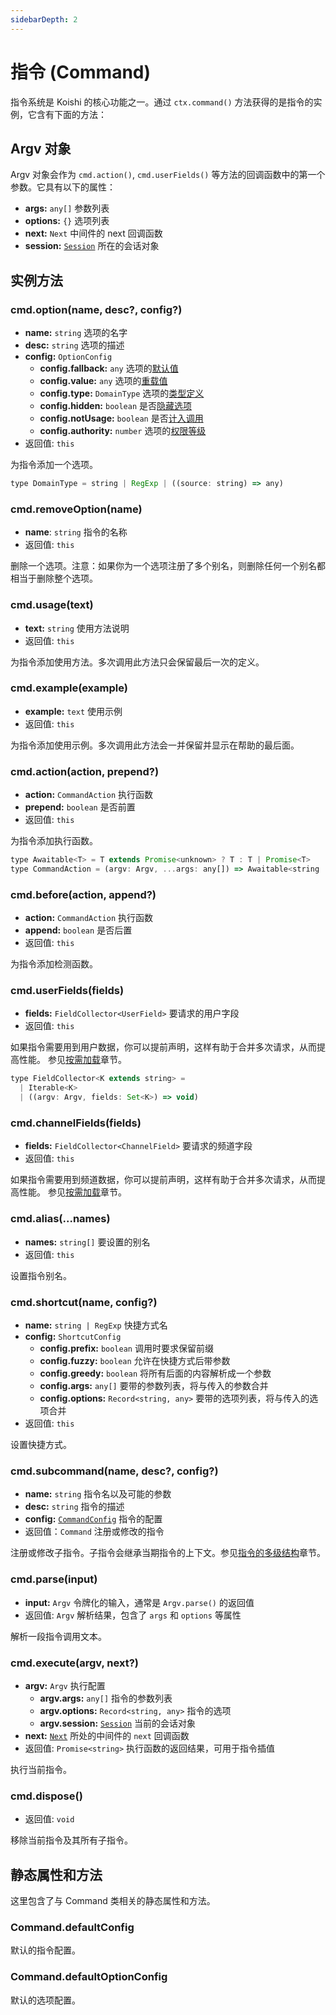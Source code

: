 ```yaml
---
sidebarDepth: 2
---
```


# 指令 (Command)

指令系统是 Koishi 的核心功能之一。通过 `ctx.command()` 方法获得的是指令的实例，它含有下面的方法：

## Argv 对象

Argv 对象会作为 `cmd.action()`, `cmd.userFields()` 等方法的回调函数中的第一个参数。它具有以下的属性：

- **args:** `any[]` 参数列表
- **options:** `{}` 选项列表
- **next:** `Next` 中间件的 next 回调函数
- **session:** [`Session`](./session.md) 所在的会话对象

## 实例方法

### cmd.option(name, desc?, config?)

- **name:** `string` 选项的名字
- **desc:** `string` 选项的描述
- **config:** `OptionConfig`
  - **config.fallback:** `any` 选项的[默认值](../../guide/command.md#选项的默认值)
  - **config.value:** `any` 选项的[重载值](../../guide/command.md#选项的重载)
  - **config.type:** `DomainType` 选项的[类型定义](../../guide/command.md#选项的临时类型)
  - **config.hidden:** `boolean` 是否[隐藏选项](../../guide/help.md#隐藏指令和选项)
  - **config.notUsage:** `boolean` 是否[计入调用](../../guide/manage.md#指令调用管理)
  - **config.authority:** `number` 选项的[权限等级](../../guide/manage.md#设置调用权限)
- 返回值: `this`

为指令添加一个选项。

```js
type DomainType = string | RegExp | ((source: string) => any)
```

### cmd.removeOption(name)

- **name**: `string` 指令的名称
- 返回值: `this`

删除一个选项。注意：如果你为一个选项注册了多个别名，则删除任何一个别名都相当于删除整个选项。

### cmd.usage(text)

- **text:** `string` 使用方法说明
- 返回值: `this`

为指令添加使用方法。多次调用此方法只会保留最后一次的定义。

### cmd.example(example)

- **example:** `text` 使用示例
- 返回值: `this`

为指令添加使用示例。多次调用此方法会一并保留并显示在帮助的最后面。

### cmd.action(action, prepend?)

- **action:** `CommandAction` 执行函数
- **prepend:** `boolean` 是否前置
- 返回值: `this`

为指令添加执行函数。

```js
type Awaitable<T> = T extends Promise<unknown> ? T : T | Promise<T>
type CommandAction = (argv: Argv, ...args: any[]) => Awaitable<string | void>
```

### cmd.before(action, append?)

- **action:** `CommandAction` 执行函数
- **append:** `boolean` 是否后置
- 返回值: `this`

为指令添加检测函数。

### cmd.userFields(fields)

- **fields:** `FieldCollector<UserField>` 要请求的用户字段
- 返回值: `this`

如果指令需要用到用户数据，你可以提前声明，这样有助于合并多次请求，从而提高性能。
参见[按需加载](../../guide/manage.md#声明所需字段)章节。

```js
type FieldCollector<K extends string> =
  | Iterable<K>
  | ((argv: Argv, fields: Set<K>) => void)
```

### cmd.channelFields(fields)

- **fields:** `FieldCollector<ChannelField>` 要请求的频道字段
- 返回值: `this`

如果指令需要用到频道数据，你可以提前声明，这样有助于合并多次请求，从而提高性能。
参见[按需加载](../../guide/manage.md#声明所需字段)章节。

### cmd.alias(...names)

- **names:** `string[]` 要设置的别名
- 返回值: `this`

设置指令别名。

### cmd.shortcut(name, config?)

- **name:** `string | RegExp` 快捷方式名
- **config:** `ShortcutConfig`
  - **config.prefix:** `boolean` 调用时要求保留前缀
  - **config.fuzzy:** `boolean` 允许在快捷方式后带参数
  - **config.greedy:** `boolean` 将所有后面的内容解析成一个参数
  - **config.args:** `any[]` 要带的参数列表，将与传入的参数合并
  - **config.options:** `Record<string, any>` 要带的选项列表，将与传入的选项合并
- 返回值: `this`

设置快捷方式。

### cmd.subcommand(name, desc?, config?)

- **name:** `string` 指令名以及可能的参数
- **desc:** `string` 指令的描述
- **config:** [`CommandConfig`](./context.md#ctx-command) 指令的配置
- 返回值：`Command` 注册或修改的指令

注册或修改子指令。子指令会继承当期指令的上下文。参见[指令的多级结构](../../guide/help.md#指令的多级结构)章节。

### cmd.parse(input)

- **input:** `Argv` 令牌化的输入，通常是 `Argv.parse()` 的返回值
- 返回值: `Argv` 解析结果，包含了 `args` 和 `options` 等属性

解析一段指令调用文本。

### cmd.execute(argv, next?)

- **argv:** `Argv` 执行配置
  - **argv.args:** `any[]` 指令的参数列表
  - **argv.options:** `Record<string, any>` 指令的选项
  - **argv.session:** [`Session`](./session.md) 当前的会话对象
- **next:** [`Next`](../../guide/message.md#使用中间件) 所处的中间件的 `next` 回调函数
- 返回值: `Promise<string>` 执行函数的返回结果，可用于指令插值

执行当前指令。

### cmd.dispose()

- 返回值: `void`

移除当前指令及其所有子指令。

## 静态属性和方法

这里包含了与 Command 类相关的静态属性和方法。

### Command.defaultConfig

默认的指令配置。

### Command.defaultOptionConfig

默认的选项配置。
